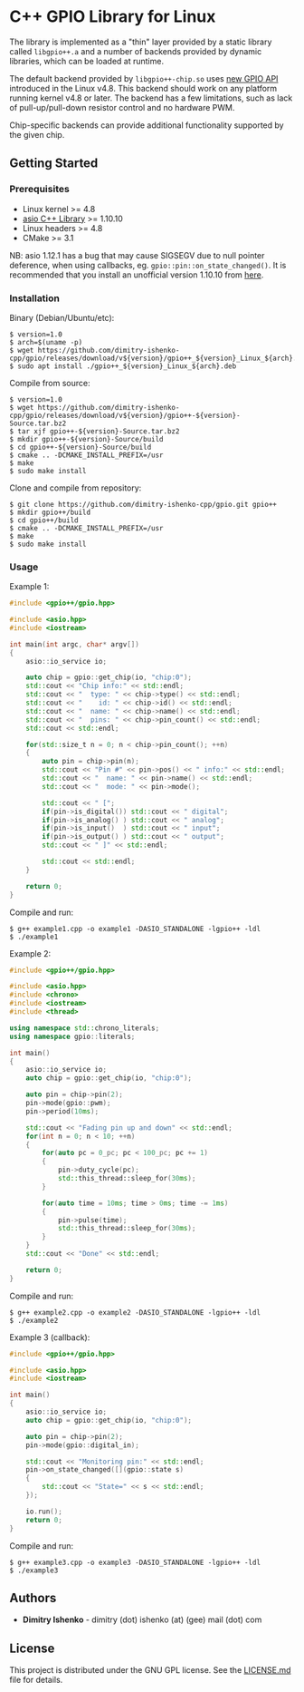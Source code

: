 # C++ GPIO Library for Linux

The library is implemented as a "thin" layer provided by a static library called `libgpio++.a` and a number of backends provided by dynamic libraries, which can be loaded at runtime.

The default backend provided by `libgpio++-chip.so` uses [new GPIO API](https://github.com/torvalds/linux/blob/v4.8/include/uapi/linux/gpio.h) introduced in the Linux v4.8. This backend should work on any platform running kernel v4.8 or later. The backend has a few limitations, such as lack of pull-up/pull-down resistor control and no hardware PWM.

Chip-specific backends can provide additional functionality supported by the given chip.

## Getting Started

### Prerequisites

* Linux kernel >= 4.8
* [asio C++ Library](https://think-async.com/) >= 1.10.10
* Linux headers >= 4.8
* CMake >= 3.1

NB: asio 1.12.1 has a bug that may cause SIGSEGV due to null pointer deference, when using callbacks, eg. `gpio::pin::on_state_changed()`. It is recommended that you install an unofficial version 1.10.10 from [here](https://github.com/dimitry-ishenko-cpp/asio/releases/tag/asio-1-10-10).

### Installation

Binary (Debian/Ubuntu/etc):
```console
$ version=1.0
$ arch=$(uname -p)
$ wget https://github.com/dimitry-ishenko-cpp/gpio/releases/download/v${version}/gpio++_${version}_Linux_${arch}.deb
$ sudo apt install ./gpio++_${version}_Linux_${arch}.deb
```

Compile from source:
```console
$ version=1.0
$ wget https://github.com/dimitry-ishenko-cpp/gpio/releases/download/v${version}/gpio++-${version}-Source.tar.bz2
$ tar xjf gpio++-${version}-Source.tar.bz2
$ mkdir gpio++-${version}-Source/build
$ cd gpio++-${version}-Source/build
$ cmake .. -DCMAKE_INSTALL_PREFIX=/usr
$ make
$ sudo make install
```

Clone and compile from repository:
```console
$ git clone https://github.com/dimitry-ishenko-cpp/gpio.git gpio++
$ mkdir gpio++/build
$ cd gpio++/build
$ cmake .. -DCMAKE_INSTALL_PREFIX=/usr
$ make
$ sudo make install
```

### Usage

Example 1:
```cpp
#include <gpio++/gpio.hpp>

#include <asio.hpp>
#include <iostream>

int main(int argc, char* argv[])
{
    asio::io_service io;

    auto chip = gpio::get_chip(io, "chip:0");
    std::cout << "Chip info:" << std::endl;
    std::cout << "  type: " << chip->type() << std::endl;
    std::cout << "    id: " << chip->id() << std::endl;
    std::cout << "  name: " << chip->name() << std::endl;
    std::cout << "  pins: " << chip->pin_count() << std::endl;
    std::cout << std::endl;

    for(std::size_t n = 0; n < chip->pin_count(); ++n)
    {
        auto pin = chip->pin(n);
        std::cout << "Pin #" << pin->pos() << " info:" << std::endl;
        std::cout << "  name: " << pin->name() << std::endl;
        std::cout << "  mode: " << pin->mode();

        std::cout << " [";
        if(pin->is_digital()) std::cout << " digital";
        if(pin->is_analog() ) std::cout << " analog";
        if(pin->is_input()  ) std::cout << " input";
        if(pin->is_output() ) std::cout << " output";
        std::cout << " ]" << std::endl;

        std::cout << std::endl;
    }

    return 0;
}
```

Compile and run:
```console
$ g++ example1.cpp -o example1 -DASIO_STANDALONE -lgpio++ -ldl
$ ./example1
```

Example 2:
```cpp
#include <gpio++/gpio.hpp>

#include <asio.hpp>
#include <chrono>
#include <iostream>
#include <thread>

using namespace std::chrono_literals;
using namespace gpio::literals;

int main()
{
    asio::io_service io;
    auto chip = gpio::get_chip(io, "chip:0");

    auto pin = chip->pin(2);
    pin->mode(gpio::pwm);
    pin->period(10ms);

    std::cout << "Fading pin up and down" << std::endl;
    for(int n = 0; n < 10; ++n)
    {
        for(auto pc = 0_pc; pc < 100_pc; pc += 1)
        {
            pin->duty_cycle(pc);
            std::this_thread::sleep_for(30ms);
        }

        for(auto time = 10ms; time > 0ms; time -= 1ms)
        {
            pin->pulse(time);
            std::this_thread::sleep_for(30ms);
        }
    }
    std::cout << "Done" << std::endl;

    return 0;
}
```

Compile and run:
```console
$ g++ example2.cpp -o example2 -DASIO_STANDALONE -lgpio++ -ldl
$ ./example2
```

Example 3 (callback):
```cpp
#include <gpio++/gpio.hpp>

#include <asio.hpp>
#include <iostream>

int main()
{
    asio::io_service io;
    auto chip = gpio::get_chip(io, "chip:0");

    auto pin = chip->pin(2);
    pin->mode(gpio::digital_in);

    std::cout << "Monitoring pin:" << std::endl;
    pin->on_state_changed([](gpio::state s)
    {
        std::cout << "State=" << s << std::endl;
    });

    io.run();
    return 0;
}
```

Compile and run:
```console
$ g++ example3.cpp -o example3 -DASIO_STANDALONE -lgpio++ -ldl
$ ./example3
```

## Authors

* **Dimitry Ishenko** - dimitry (dot) ishenko (at) (gee) mail (dot) com

## License

This project is distributed under the GNU GPL license. See the
[LICENSE.md](LICENSE.md) file for details.
